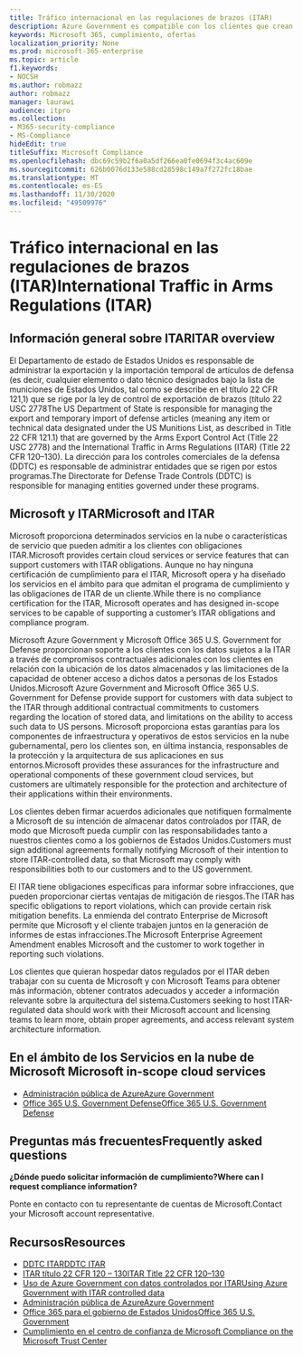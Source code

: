 ```yaml
---
title: Tráfico internacional en las regulaciones de brazos (ITAR)
description: Azure Government es compatible con los clientes que crean tráfico internacional en los brazos regs.
keywords: Microsoft 365, cumplimiento, ofertas
localization_priority: None
ms.prod: microsoft-365-enterprise
ms.topic: article
f1.keywords:
- NOCSH
ms.author: robmazz
author: robmazz
manager: laurawi
audience: itpro
ms.collection:
- M365-security-compliance
- MS-Compliance
hideEdit: true
titleSuffix: Microsoft Compliance
ms.openlocfilehash: dbc69c59b2f6a0a5df266ea0fe0694f3c4ac609e
ms.sourcegitcommit: 626b0076d133e588cd28598c149a7f272fc18bae
ms.translationtype: MT
ms.contentlocale: es-ES
ms.lasthandoff: 11/30/2020
ms.locfileid: "49509976"
---
```

# <a name="international-traffic-in-arms-regulations-itar"></a><span data-ttu-id="22806-104">Tráfico internacional en las regulaciones de brazos (ITAR)</span><span class="sxs-lookup"><span data-stu-id="22806-104">International Traffic in Arms Regulations (ITAR)</span></span>

## <a name="itar-overview"></a><span data-ttu-id="22806-105">Información general sobre ITAR</span><span class="sxs-lookup"><span data-stu-id="22806-105">ITAR overview</span></span>

<span data-ttu-id="22806-106">El Departamento de estado de Estados Unidos es responsable de administrar la exportación y la importación temporal de artículos de defensa (es decir, cualquier elemento o dato técnico designados bajo la lista de municiones de Estados Unidos, tal como se describe en el título 22 CFR 121,1) que se rige por la ley de control de exportación de brazos (título 22 USC 2778</span><span class="sxs-lookup"><span data-stu-id="22806-106">The US Department of State is responsible for managing the export and temporary import of defense articles (meaning any item or technical data designated under the US Munitions List, as described in Title 22 CFR 121.1) that are governed by the Arms Export Control Act (Title 22 USC 2778) and the International Traffic in Arms Regulations (ITAR) (Title 22 CFR 120–130).</span></span> <span data-ttu-id="22806-107">La dirección para los controles comerciales de la defensa (DDTC) es responsable de administrar entidades que se rigen por estos programas.</span><span class="sxs-lookup"><span data-stu-id="22806-107">The Directorate for Defense Trade Controls (DDTC) is responsible for managing entities governed under these programs.</span></span>

## <a name="microsoft-and-itar"></a><span data-ttu-id="22806-108">Microsoft y ITAR</span><span class="sxs-lookup"><span data-stu-id="22806-108">Microsoft and ITAR</span></span>

<span data-ttu-id="22806-109">Microsoft proporciona determinados servicios en la nube o características de servicio que pueden admitir a los clientes con obligaciones ITAR.</span><span class="sxs-lookup"><span data-stu-id="22806-109">Microsoft provides certain cloud services or service features that can support customers with ITAR obligations.</span></span> <span data-ttu-id="22806-110">Aunque no hay ninguna certificación de cumplimiento para el ITAR, Microsoft opera y ha diseñado los servicios en el ámbito para que admitan el programa de cumplimiento y las obligaciones de ITAR de un cliente.</span><span class="sxs-lookup"><span data-stu-id="22806-110">While there is no compliance certification for the ITAR, Microsoft operates and has designed in-scope services to be capable of supporting a customer’s ITAR obligations and compliance program.</span></span>  
  
<span data-ttu-id="22806-111">Microsoft Azure Government y Microsoft Office 365 U.S. Government for Defense proporcionan soporte a los clientes con los datos sujetos a la ITAR a través de compromisos contractuales adicionales con los clientes en relación con la ubicación de los datos almacenados y las limitaciones de la capacidad de obtener acceso a dichos datos a personas de los Estados Unidos.</span><span class="sxs-lookup"><span data-stu-id="22806-111">Microsoft Azure Government and Microsoft Office 365 U.S. Government for Defense provide support for customers with data subject to the ITAR through additional contractual commitments to customers regarding the location of stored data, and limitations on the ability to access such data to US persons.</span></span> <span data-ttu-id="22806-112">Microsoft proporciona estas garantías para los componentes de infraestructura y operativos de estos servicios en la nube gubernamental, pero los clientes son, en última instancia, responsables de la protección y la arquitectura de sus aplicaciones en sus entornos.</span><span class="sxs-lookup"><span data-stu-id="22806-112">Microsoft provides these assurances for the infrastructure and operational components of these government cloud services, but customers are ultimately responsible for the protection and architecture of their applications within their environments.</span></span>  
  
<span data-ttu-id="22806-113">Los clientes deben firmar acuerdos adicionales que notifiquen formalmente a Microsoft de su intención de almacenar datos controlados por ITAR, de modo que Microsoft pueda cumplir con las responsabilidades tanto a nuestros clientes como a los gobiernos de Estados Unidos.</span><span class="sxs-lookup"><span data-stu-id="22806-113">Customers must sign additional agreements formally notifying Microsoft of their intention to store ITAR-controlled data, so that Microsoft may comply with responsibilities both to our customers and to the US government.</span></span>  
  
<span data-ttu-id="22806-114">El ITAR tiene obligaciones específicas para informar sobre infracciones, que pueden proporcionar ciertas ventajas de mitigación de riesgos.</span><span class="sxs-lookup"><span data-stu-id="22806-114">The ITAR has specific obligations to report violations, which can provide certain risk mitigation benefits.</span></span> <span data-ttu-id="22806-115">La enmienda del contrato Enterprise de Microsoft permite que Microsoft y el cliente trabajen juntos en la generación de informes de estas infracciones.</span><span class="sxs-lookup"><span data-stu-id="22806-115">The Microsoft Enterprise Agreement Amendment enables Microsoft and the customer to work together in reporting such violations.</span></span>  
  
<span data-ttu-id="22806-116">Los clientes que quieran hospedar datos regulados por el ITAR deben trabajar con su cuenta de Microsoft y con Microsoft Teams para obtener más información, obtener contratos adecuados y acceder a información relevante sobre la arquitectura del sistema.</span><span class="sxs-lookup"><span data-stu-id="22806-116">Customers seeking to host ITAR-regulated data should work with their Microsoft account and licensing teams to learn more, obtain proper agreements, and access relevant system architecture information.</span></span>

## <a name="microsoft-in-scope-cloud-services"></a><span data-ttu-id="22806-117">En el ámbito de los Servicios en la nube de Microsoft </span><span class="sxs-lookup"><span data-stu-id="22806-117">Microsoft in-scope cloud services</span></span>

- [<span data-ttu-id="22806-118">Administración pública de Azure</span><span class="sxs-lookup"><span data-stu-id="22806-118">Azure Government</span></span>](https://aka.ms/AzureCompliance)
- [<span data-ttu-id="22806-119">Office 365 U.S. Government Defense</span><span class="sxs-lookup"><span data-stu-id="22806-119">Office 365 U.S. Government Defense</span></span>](https://go.microsoft.com/fwlink/p/?LinkID=2077751)

## <a name="frequently-asked-questions"></a><span data-ttu-id="22806-120">Preguntas más frecuentes</span><span class="sxs-lookup"><span data-stu-id="22806-120">Frequently asked questions</span></span>

<span data-ttu-id="22806-121">**¿Dónde puedo solicitar información de cumplimiento?**</span><span class="sxs-lookup"><span data-stu-id="22806-121">**Where can I request compliance information?**</span></span>

<span data-ttu-id="22806-122">Ponte en contacto con tu representante de cuentas de Microsoft.</span><span class="sxs-lookup"><span data-stu-id="22806-122">Contact your Microsoft account representative.</span></span>

## <a name="resources"></a><span data-ttu-id="22806-123">Recursos</span><span class="sxs-lookup"><span data-stu-id="22806-123">Resources</span></span>

- [<span data-ttu-id="22806-124">DDTC ITAR</span><span class="sxs-lookup"><span data-stu-id="22806-124">DDTC ITAR</span></span>](https://www.pmddtc.state.gov/?id=ddtc_kb_article_page&sys_id=24d528fddbfc930044f9ff621f961987)
- [<span data-ttu-id="22806-125">ITAR título 22 CFR 120 – 130</span><span class="sxs-lookup"><span data-stu-id="22806-125">ITAR Title 22 CFR 120–130</span></span>](https://aka.ms/itar)
- [<span data-ttu-id="22806-126">Uso de Azure Government con datos controlados por ITAR</span><span class="sxs-lookup"><span data-stu-id="22806-126">Using Azure Government with ITAR controlled data</span></span>](https://aka.ms/azure-itar-guide)
- [<span data-ttu-id="22806-127">Administración pública de Azure</span><span class="sxs-lookup"><span data-stu-id="22806-127">Azure Government</span></span>](https://azure.microsoft.com/features/gov/)
- [<span data-ttu-id="22806-128">Office 365 para el gobierno de Estados Unidos</span><span class="sxs-lookup"><span data-stu-id="22806-128">Office 365 U.S. Government</span></span>](https://products.office.com/government/office-365-web-services-for-government)
- [<span data-ttu-id="22806-129">Cumplimiento en el centro de confianza de Microsoft </span><span class="sxs-lookup"><span data-stu-id="22806-129">Compliance on the Microsoft Trust Center</span></span>](https://www.microsoft.com/trust-center/compliance/compliance-overview)
